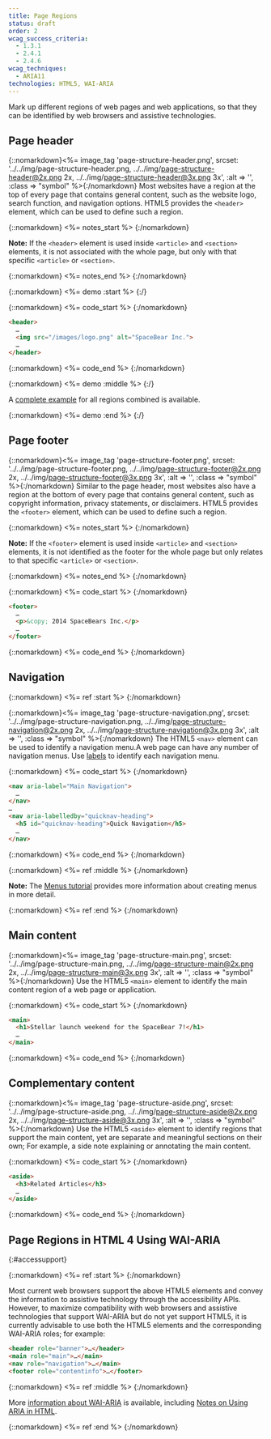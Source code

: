 ```yaml
---
title: Page Regions
status: draft
order: 2
wcag_success_criteria:
  - 1.3.1
  - 2.4.1
  - 2.4.6
wcag_techniques:
  - ARIA11
technologies: HTML5, WAI-ARIA
---
```


Mark up different regions of web pages and web applications, so that they can be identified by web browsers and assistive technologies.

## Page header

{::nomarkdown}<%= image_tag 'page-structure-header.png', srcset: '../../img/page-structure-header.png, ../../img/page-structure-header@2x.png 2x, ../../img/page-structure-header@3x.png 3x', :alt => '', :class => "symbol" %>{:/nomarkdown} Most websites have a region at the top of every page that contains general content, such as the website logo, search function, and navigation options. HTML5 provides the `<header>` element, which can be used to define such a region.

{::nomarkdown}
<%= notes_start %>
{:/nomarkdown}

**Note:** If the `<header>` element is used inside `<article>` and `<section>` elements, it is not associated with the whole page, but only with that specific `<article>` or `<section>`.

{::nomarkdown}
<%= notes_end %>
{:/nomarkdown}

{::nomarkdown}
<%= demo :start %>
{:/}

{::nomarkdown}
<%= code_start %>
{:/nomarkdown}

~~~html
<header>
  …
  <img src="/images/logo.png" alt="SpaceBear Inc.">
  …
</header>
~~~

{::nomarkdown}
<%= code_end %>
{:/nomarkdown}

{::nomarkdown}
<%= demo :middle %>
{:/}

A [complete example](example.html) for all regions combined is available.

{::nomarkdown}
<%= demo :end %>
{:/}

## Page footer

{::nomarkdown}<%= image_tag 'page-structure-footer.png', srcset: '../../img/page-structure-footer.png, ../../img/page-structure-footer@2x.png 2x, ../../img/page-structure-footer@3x.png 3x', :alt => '', :class => "symbol" %>{:/nomarkdown} Similar to the page header, most websites also have a region at the bottom of every page that contains general content, such as copyright information, privacy statements, or disclaimers. HTML5 provides the `<footer>` element, which can be used to define such a region.

{::nomarkdown}
<%= notes_start %>
{:/nomarkdown}

**Note:** If the `<footer>` element is used inside `<article>` and `<section>` elements, it is not identified as the footer for the whole page but only relates to that specific `<article>` or `<section>`.

{::nomarkdown}
<%= notes_end %>
{:/nomarkdown}

{::nomarkdown}
<%= code_start %>
{:/nomarkdown}

~~~html
<footer>
  …
  <p>&copy; 2014 SpaceBears Inc.</p>
  …
</footer>
~~~

{::nomarkdown}
<%= code_end %>
{:/nomarkdown}

## Navigation

{::nomarkdown}
<%= ref :start %>
{:/nomarkdown}

{::nomarkdown}<%= image_tag 'page-structure-navigation.png', srcset: '../../img/page-structure-navigation.png, ../../img/page-structure-navigation@2x.png 2x, ../../img/page-structure-navigation@3x.png 3x', :alt => '', :class => "symbol" %>{:/nomarkdown} The HTML5 `<nav>` element can be used to identify a navigation menu.A web page can have any number of navigation menus. Use [labels](labels.html) to identify each navigation menu.

{::nomarkdown}
<%= code_start %>
{:/nomarkdown}

~~~html
<nav aria-label="Main Navigation">
  …
</nav>
…
<nav aria-labelledby="quicknav-heading">
  <h5 id="quicknav-heading">Quick Navigation</h5>
  …
</nav>
~~~

{::nomarkdown}
<%= code_end %>
{:/nomarkdown}

{::nomarkdown}
<%= ref :middle %>
{:/nomarkdown}

**Note:** The [Menus tutorial](/menus/index.html) provides more information about creating menus in more detail.

{::nomarkdown}
<%= ref :end %>
{:/nomarkdown}

## Main content

{::nomarkdown}<%= image_tag 'page-structure-main.png', srcset: '../../img/page-structure-main.png, ../../img/page-structure-main@2x.png 2x, ../../img/page-structure-main@3x.png 3x', :alt => '', :class => "symbol" %>{:/nomarkdown} Use the HTML5 `<main>` element to identify the main content region of a web page or application.

{::nomarkdown}
<%= code_start %>
{:/nomarkdown}

~~~html
<main>
  <h1>Stellar launch weekend for the SpaceBear 7!</h1>
  …
</main>
~~~

{::nomarkdown}
<%= code_end %>
{:/nomarkdown}

## Complementary content

{::nomarkdown}<%= image_tag 'page-structure-aside.png', srcset: '../../img/page-structure-aside.png, ../../img/page-structure-aside@2x.png 2x, ../../img/page-structure-aside@3x.png 3x', :alt => '', :class => "symbol" %>{:/nomarkdown} Use the HTML5 `<aside>` element to identify regions that support the main content, yet are separate and meaningful sections on their own; For example, a side note explaining or annotating the main content.

{::nomarkdown}
<%= code_start %>
{:/nomarkdown}

~~~html
<aside>
  <h3>Related Articles</h3>
  …
</aside>
~~~

{::nomarkdown}
<%= code_end %>
{:/nomarkdown}

## Page Regions in HTML 4 Using WAI-ARIA
{:#accessupport}

{::nomarkdown}
<%= ref :start %>
{:/nomarkdown}

Most current web browsers support the above HTML5 elements and convey the information to assistive technology through the accessibility APIs. However, to maximize compatibility with web browsers and assistive technologies that support WAI-ARIA but do not yet support HTML5, it is currently advisable to use both the HTML5 elements and the corresponding WAI-ARIA roles; for example:


~~~html
<header role="banner">…</header>
<main role="main">…</main>
<nav role="navigation">…</main>
<footer role="contentinfo">…</footer>
~~~

{::nomarkdown}
<%= ref :middle %>
{:/nomarkdown}

More [information about WAI-ARIA](https://www.w3.org/WAI/intro/aria) is available, including [Notes on Using ARIA in HTML](https://www.w3.org/TR/aria-in-html/).

{::nomarkdown}
<%= ref :end %>
{:/nomarkdown}
